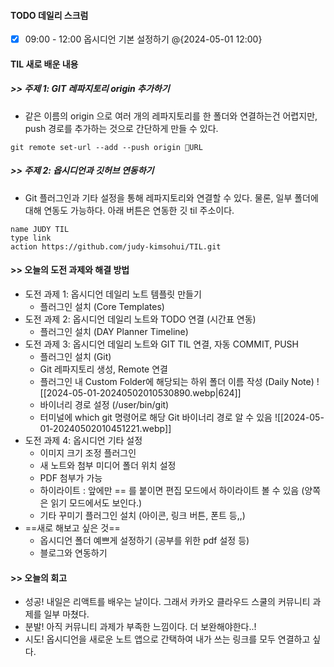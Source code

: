 
#### TODO 데일리 스크럼

- [x] 09:00 - 12:00 옵시디언 기본 설정하기 @{2024-05-01 12:00}


#### TIL 새로 배운 내용
##### >> 주제 1: GIT 레파지토리 origin 추가하기

- 같은 이름의 origin 으로 여러 개의 레파지토리를 한 폴더와 연결하는건 어렵지만, push 경로를 추가하는 것으로 간단하게 만들 수 있다.
```
git remote set-url --add --push origin URL
```

##### >> 주제 2: 옵시디언과 깃허브 연동하기

- Git 플러그인과 기타 설정을 통해 레파지토리와 연결할 수 있다. 물론, 일부 폴더에 대해 연동도 가능하다. 아래 버튼은 연동한 깃 til 주소이다.
```button
name JUDY TIL
type link
action https://github.com/judy-kimsohui/TIL.git
```

#### >> 오늘의 도전 과제와 해결 방법

- 도전 과제 1: 옵시디언 데일리 노트 템플릿 만들기
	- 플러그인 설치 (Core Templates)
- 도전 과제 2: 옵시디언 데일리 노트와 TODO 연결 (시간표 연동)
	- 플러그인 설치 (DAY Planner Timeline)
- 도전 과제 3: 옵시디언 데일리 노트와 GIT TIL 연결, 자동 COMMIT, PUSH
	- 플러그인 설치 (Git)
	- Git 레파지토리 생성, Remote 연결
	- 플러그인 내 Custom Folder에 해당되는 하위 폴더 이름 작성 (Daily Note)
		![[2024-05-01-20240502010530890.webp|624]]
	- 바이너리 경로 설정 (/user/bin/git)
	- 터미널에 which git 명령어로 해당 Git 바이너리 경로 알 수 있음
		![[2024-05-01-20240502010451221.webp]]
- 도전 과제 4: 옵시디언 기타 설정
	- 이미지 크기 조정 플러그인
	- 새 노트와 첨부 미디어 폴더 위치 설정
	- PDF 첨부가 가능
	- 하이라이트 : 앞에만 == 를 붙이면 편집 모드에서 하이라이트 볼 수 있음 (양쪽은 읽기 모드에서도 보인다.)
	- 기타 꾸미기 플러그인 설치 (아이콘, 링크 버튼, 폰트 등,,)
- ==새로 해보고 싶은 것==
	- 옵시디언 폴더 예쁘게 설정하기 (공부를 위한 pdf 설정 등)
	- 블로그와 연동하기


#### >> 오늘의 회고

- 성공! 내일은 리액트를 배우는 날이다. 그래서 카카오 클라우드 스쿨의 커뮤니티 과제를 일부 마쳤다.
- 분발! 아직 커뮤니티 과제가 부족한 느낌이다. 더 보완해야한다..!
- 시도! 옵시디언을 새로운 노트 앱으로 간택하여 내가 쓰는 링크를 모두 연결하고 싶다.
